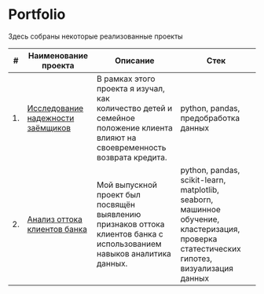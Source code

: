 # Portfolio

Здесь собраны некоторые реализованные проекты

| #    | Наименование проекта                | Описание                                                     | Стек                                                         |
| ---- | ------------------------------------------------------------ | ------------------------------------------------------------ | ------------------------------------------------------------ |
| 1.   | [Исследование надежности заёмщиков](https://github.com/artydyom/Partfolio/tree/main/01%20Исследование%20надежности%20заемщиков) | В рамках этого проекта я изучал, как <br/>  количество  детей и семейное <br/>  положение клиента влияют на <br/>  своевременность возврата кредита. | python, pandas, предобработка данных       |
| 2.   | [Анализ оттока клиентов банка](https://github.com/artydyom/Partfolio/tree/main/02%20Отток%20клиентов%20банка) | Мой выпускной проект был посвящён <br/> выявлению признаков оттока клиентов банка с использованием навыков аналитика данных. | python, pandas,  scikit-learn, matplotlib, seaborn, машинное обучение, кластеризация, проверка статестических гипотез, визуализация данных      |
